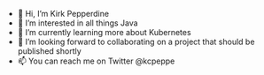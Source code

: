 - 👋 Hi, I’m Kirk Pepperdine
- 👀 I’m interested in all things Java
- 🌱 I’m currently learning more about Kubernetes
- 💞️ I’m looking forward to collaborating on a project that should be published shortly
- 📫 You can reach me on Twitter @kcpeppe

<!---
kirk-microsoft/kirk-microsoft is a ✨ special ✨ repository because its `README.md` (this file) appears on your GitHub profile.
You can click the Preview link to take a look at your changes.
--->
